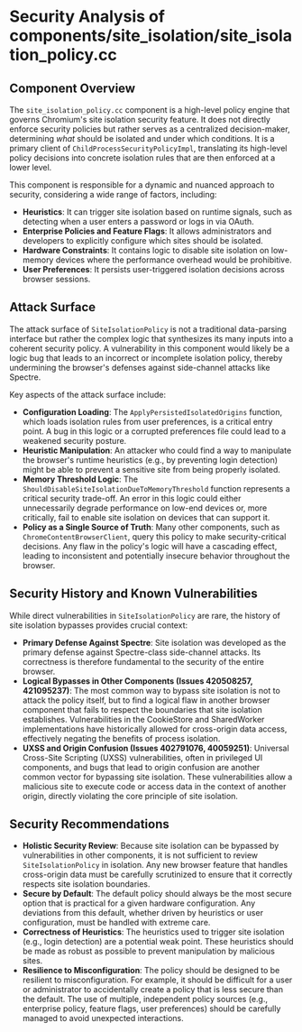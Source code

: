 # Security Analysis of components/site_isolation/site_isolation_policy.cc

## Component Overview

The `site_isolation_policy.cc` component is a high-level policy engine that governs Chromium's site isolation security feature. It does not directly enforce security policies but rather serves as a centralized decision-maker, determining *what* should be isolated and under which conditions. It is a primary client of `ChildProcessSecurityPolicyImpl`, translating its high-level policy decisions into concrete isolation rules that are then enforced at a lower level.

This component is responsible for a dynamic and nuanced approach to security, considering a wide range of factors, including:

-   **Heuristics**: It can trigger site isolation based on runtime signals, such as detecting when a user enters a password or logs in via OAuth.
-   **Enterprise Policies and Feature Flags**: It allows administrators and developers to explicitly configure which sites should be isolated.
-   **Hardware Constraints**: It contains logic to disable site isolation on low-memory devices where the performance overhead would be prohibitive.
-   **User Preferences**: It persists user-triggered isolation decisions across browser sessions.

## Attack Surface

The attack surface of `SiteIsolationPolicy` is not a traditional data-parsing interface but rather the complex logic that synthesizes its many inputs into a coherent security policy. A vulnerability in this component would likely be a logic bug that leads to an incorrect or incomplete isolation policy, thereby undermining the browser's defenses against side-channel attacks like Spectre.

Key aspects of the attack surface include:

-   **Configuration Loading**: The `ApplyPersistedIsolatedOrigins` function, which loads isolation rules from user preferences, is a critical entry point. A bug in this logic or a corrupted preferences file could lead to a weakened security posture.
-   **Heuristic Manipulation**: An attacker who could find a way to manipulate the browser's runtime heuristics (e.g., by preventing login detection) might be able to prevent a sensitive site from being properly isolated.
-   **Memory Threshold Logic**: The `ShouldDisableSiteIsolationDueToMemoryThreshold` function represents a critical security trade-off. An error in this logic could either unnecessarily degrade performance on low-end devices or, more critically, fail to enable site isolation on devices that can support it.
-   **Policy as a Single Source of Truth**: Many other components, such as `ChromeContentBrowserClient`, query this policy to make security-critical decisions. Any flaw in the policy's logic will have a cascading effect, leading to inconsistent and potentially insecure behavior throughout the browser.

## Security History and Known Vulnerabilities

While direct vulnerabilities in `SiteIsolationPolicy` are rare, the history of site isolation bypasses provides crucial context:

-   **Primary Defense Against Spectre**: Site isolation was developed as the primary defense against Spectre-class side-channel attacks. Its correctness is therefore fundamental to the security of the entire browser.
-   **Logical Bypasses in Other Components (Issues 420508257, 421095237)**: The most common way to bypass site isolation is not to attack the policy itself, but to find a logical flaw in another browser component that fails to respect the boundaries that site isolation establishes. Vulnerabilities in the CookieStore and SharedWorker implementations have historically allowed for cross-origin data access, effectively negating the benefits of process isolation.
-   **UXSS and Origin Confusion (Issues 402791076, 40059251)**: Universal Cross-Site Scripting (UXSS) vulnerabilities, often in privileged UI components, and bugs that lead to origin confusion are another common vector for bypassing site isolation. These vulnerabilities allow a malicious site to execute code or access data in the context of another origin, directly violating the core principle of site isolation.

## Security Recommendations

-   **Holistic Security Review**: Because site isolation can be bypassed by vulnerabilities in other components, it is not sufficient to review `SiteIsolationPolicy` in isolation. Any new browser feature that handles cross-origin data must be carefully scrutinized to ensure that it correctly respects site isolation boundaries.
-   **Secure by Default**: The default policy should always be the most secure option that is practical for a given hardware configuration. Any deviations from this default, whether driven by heuristics or user configuration, must be handled with extreme care.
-   **Correctness of Heuristics**: The heuristics used to trigger site isolation (e.g., login detection) are a potential weak point. These heuristics should be made as robust as possible to prevent manipulation by malicious sites.
-   **Resilience to Misconfiguration**: The policy should be designed to be resilient to misconfiguration. For example, it should be difficult for a user or administrator to accidentally create a policy that is less secure than the default. The use of multiple, independent policy sources (e.g., enterprise policy, feature flags, user preferences) should be carefully managed to avoid unexpected interactions.